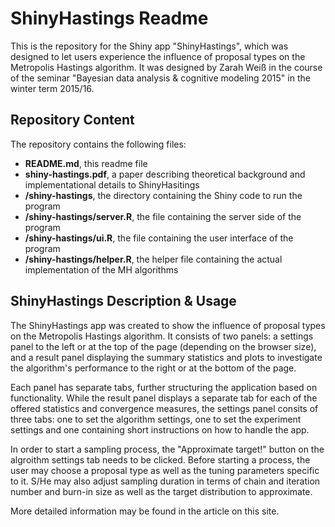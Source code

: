 # ShinyHastings Readme

This is the repository for the Shiny app "ShinyHastings", which was designed to let users experience the influence of proposal types on the Metropolis Hastings algorithm. It was designed by Zarah Weiß in the course of the seminar "Bayesian data analysis & cognitive modeling 2015" in the winter term 2015/16.

## Repository Content

The repository contains the following files:
* **README.md**, this readme file
* **shiny-hastings.pdf**, a paper describing theoretical background and implementational details to ShinyHasitings
* **/shiny-hastings**, the directory containing the Shiny code to run the program
* **/shiny-hastings/server.R**, the file containing the server side of the program
* **/shiny-hastings/ui.R**, the file containing the user interface of the program
* **/shiny-hastings/helper.R**, the helper file containing the actual implementation of the MH algorithms

## ShinyHastings Description & Usage

The ShinyHastings app was created to show the influence of proposal types on the Metropolis Hastings algorithm.
It consists of two panels: a settings panel to the left or at the top of the page (depending on the browser size), and a result panel displaying the summary statistics and plots to investigate the algorithm's performance to the right or at the bottom of the page.

Each panel has separate tabs, further structuring the application based on functionality. While the result panel displays a separate tab for each of the offered statistics and convergence measures, the settings panel consits of three tabs: one to set the algorithm settings, one to set the experiment settings and one containing short instructions on how to handle the app.

In order to start a sampling process, the "Approximate target!" button on the algroithm settings tab needs to be clicked.
Before starting a process, the user may choose a proposal type as well as the tuning parameters specific to it. S/He may also adjust sampling duration in terms of chain and iteration number and burn-in size as well as the target distribution to approximate.

More detailed information may be found in the article on this site.
